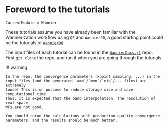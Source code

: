 # Foreword to the tutorials

```@meta
CurrentModule = Wannier
```

These tutorials assume you have already been familiar with the
Wannierization workflow using `QE` and `Wannier90`, a good starting
point could be the tutorials of
[`Wannier90`](https://github.com/wannier-developers/wannier90).

The input files of each tutorial can be found in the
[`WannierDocs.jl`](https://github.com/qiaojunfeng/WannierDocs.jl/) repo.
First `git clone` the repo, and run it when you are going through the tutorials.

!!! warning

    In the repo, the convergence parameters (kpoint sampling, ...) in the
    input files (and the generated `amn`/`mmn`/`eig`/... files) are extremely
    loose! This is on purpose to reduce storage size and save computational time.
    Thus, it is expected that the band interpolation, the resolution of real space
    WFs are not good.

    You should rerun the calculations with production-quality convergence
    parameters, and the results should be much better.
